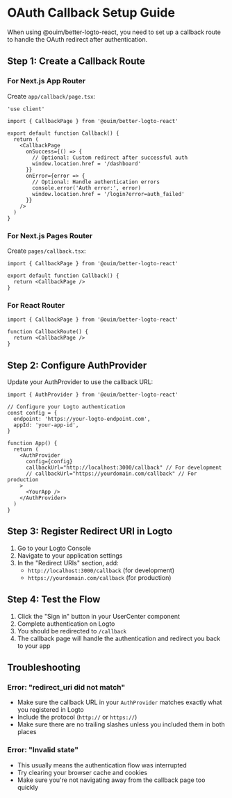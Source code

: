 # OAuth Callback Setup Guide

When using @ouim/better-logto-react, you need to set up a callback route to handle the OAuth redirect after authentication.

## Step 1: Create a Callback Route

### For Next.js App Router

Create `app/callback/page.tsx`:

```tsx
'use client'

import { CallbackPage } from '@ouim/better-logto-react'

export default function Callback() {
  return (
    <CallbackPage
      onSuccess={() => {
        // Optional: Custom redirect after successful auth
        window.location.href = '/dashboard'
      }}
      onError={error => {
        // Optional: Handle authentication errors
        console.error('Auth error:', error)
        window.location.href = '/login?error=auth_failed'
      }}
    />
  )
}
```

### For Next.js Pages Router

Create `pages/callback.tsx`:

```tsx
import { CallbackPage } from '@ouim/better-logto-react'

export default function Callback() {
  return <CallbackPage />
}
```

### For React Router

```tsx
import { CallbackPage } from '@ouim/better-logto-react'

function CallbackRoute() {
  return <CallbackPage />
}
```

## Step 2: Configure AuthProvider

Update your AuthProvider to use the callback URL:

```tsx
import { AuthProvider } from '@ouim/better-logto-react'

// Configure your Logto authentication
const config = {
  endpoint: 'https://your-logto-endpoint.com',
  appId: 'your-app-id',
}

function App() {
  return (
    <AuthProvider
      config={config}
      callbackUrl="http://localhost:3000/callback" // For development
      // callbackUrl="https://yourdomain.com/callback" // For production
    >
      <YourApp />
    </AuthProvider>
  )
}
```

## Step 3: Register Redirect URI in Logto

1. Go to your Logto Console
2. Navigate to your application settings
3. In the "Redirect URIs" section, add:
   - `http://localhost:3000/callback` (for development)
   - `https://yourdomain.com/callback` (for production)

## Step 4: Test the Flow

1. Click the "Sign in" button in your UserCenter component
2. Complete authentication on Logto
3. You should be redirected to `/callback`
4. The callback page will handle the authentication and redirect you back to your app

## Troubleshooting

### Error: "redirect_uri did not match"

- Make sure the callback URL in your `AuthProvider` matches exactly what you registered in Logto
- Include the protocol (`http://` or `https://`)
- Make sure there are no trailing slashes unless you included them in both places

### Error: "Invalid state"

- This usually means the authentication flow was interrupted
- Try clearing your browser cache and cookies
- Make sure you're not navigating away from the callback page too quickly
